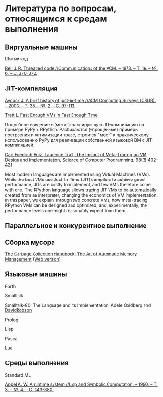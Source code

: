 # Литература по вопросам, относящимся к средам выполнения

## Виртуальные машины

Шитый код

[Bell J. R. Threaded code //Communications of the ACM. – 1973. – Т. 16. – №. 6. – С. 370-372.](http://home.iae.nl/users/mhx/Forth_Bell.pdf)

## JIT-компиляция

[Aycock J. A brief history of just-in-time //ACM Computing Surveys (CSUR). – 2003. – Т. 35. – №. 2. – С. 97-113.](https://prism.ucalgary.ca/bitstream/handle/1880/45368/2001-689-12.pdf?sequence=2&isAllowed=y)


[Tratt L. Fast Enough VMs in Fast Enough Time](https://tratt.net/laurie/blog/entries/fast_enough_vms_in_fast_enough_time.html)

Подробное введение в (мета-)трассирующую JIT-компиляцию на примере PyPy + RPython. Разбираются (упрощённые) примеры построения и оптимизации трасс, строится "мост" к практическому использованию PyPy для реализации собственной языковой ВМ с JIT-компиляцией.


[Carl Friedrich Bolz, Laurence Tratt, The Impact of Meta-Tracing on VM Design and Implementation, Science of Computer Programming, 98(3):402-421](https://tratt.net/laurie/research/pubs/html/bolz_tratt__the_impact_of_metatracing_on_vm_design_and_implementation/)

Most modern languages are implemented using Virtual Machines (VMs). While the best VMs use Just-In-Time (JIT) compilers to achieve good performance, JITs are costly to implement, and few VMs therefore come with one. The RPython language allows tracing JIT VMs to be automatically created from an interpreter, changing the economics of VM implementation. In this paper, we explain, through two concrete VMs, how meta-tracing RPython VMs can be designed and optimised, and, experimentally, the performance levels one might reasonably expect from them.


## Параллельное и конкурентное выполнение

## Сборка мусора

[The Garbage Collection Handbook: The Art of Automatic Memory Management](https://www.amazon.com/Garbage-Collection-Handbook-Management-Algorithms/dp/1420082795) ([Web version](http://gchandbook.org/))

## Языковые машины

Forth

Smalltalk

[Smalltalk-80: The Language and its Implementation; Adele Goldberg and DavidRobson](http://stephane.ducasse.free.fr/FreeBooks/BlueBook/Bluebook.pdf)

Prolog

Lisp

Pascal

Lua

## Среды выполнения

Standard ML

[Appel A. W. A runtime system //Lisp and Symbolic Computation. – 1990. – Т. 3. – №. 4. – С. 343-380.](http://citeseerx.ist.psu.edu/viewdoc/download?doi=10.1.1.35.4846&rep=rep1&type=pdf)
